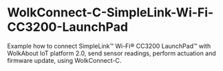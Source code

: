 # WolkConnect-C-SimpleLink-Wi-Fi-CC3200-LaunchPad
Example how to connect SimpleLink™ Wi-Fi® CC3200 LaunchPad™ with WolkAbout IoT platform 2.0, send sensor readings, perform actuation and firmware update, using WolkConnect-C.
